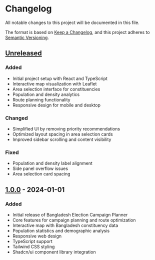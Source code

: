# Changelog

All notable changes to this project will be documented in this file.

The format is based on [Keep a Changelog](https://keepachangelog.com/en/1.0.0/),
and this project adheres to [Semantic Versioning](https://semver.org/spec/v2.0.0.html).

## [Unreleased]

### Added
- Initial project setup with React and TypeScript
- Interactive map visualization with Leaflet
- Area selection interface for constituencies
- Population and density analytics
- Route planning functionality
- Responsive design for mobile and desktop

### Changed
- Simplified UI by removing priority recommendations
- Optimized layout spacing in area selection cards
- Improved sidebar scrolling and content visibility

### Fixed
- Population and density label alignment
- Side panel overflow issues
- Area selection card spacing

## [1.0.0] - 2024-01-01

### Added
- Initial release of Bangladesh Election Campaign Planner
- Core features for campaign planning and route optimization
- Interactive map with Bangladesh constituency data
- Population statistics and demographic analysis
- Responsive web design
- TypeScript support
- Tailwind CSS styling
- Shadcn/ui component library integration

[Unreleased]: https://github.com/naimulhaque214/bangladesh-election-planner/compare/v1.0.0...HEAD
[1.0.0]: https://github.com/naimulhaque214/bangladesh-election-planner/releases/tag/v1.0.0